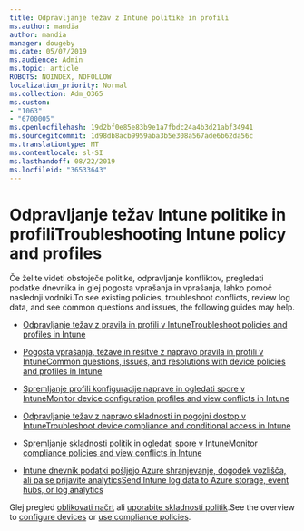 ```yaml
---
title: Odpravljanje težav z Intune politike in profili
ms.author: mandia
author: mandia
manager: dougeby
ms.date: 05/07/2019
ms.audience: Admin
ms.topic: article
ROBOTS: NOINDEX, NOFOLLOW
localization_priority: Normal
ms.collection: Adm_O365
ms.custom:
- "1063"
- "6700005"
ms.openlocfilehash: 19d2bf0e85e83b9e1a7fbdc24a4b3d21abf34941
ms.sourcegitcommit: 1d98db8acb9959aba3b5e308a567ade6b62da56c
ms.translationtype: MT
ms.contentlocale: sl-SI
ms.lasthandoff: 08/22/2019
ms.locfileid: "36533643"
---
```

# <a name="troubleshooting-intune-policy-and-profiles"></a><span data-ttu-id="3ccad-102">Odpravljanje težav Intune politike in profili</span><span class="sxs-lookup"><span data-stu-id="3ccad-102">Troubleshooting Intune policy and profiles</span></span>

<span data-ttu-id="3ccad-103">Če želite videti obstoječe politike, odpravljanje konfliktov, pregledati podatke dnevnika in glej pogosta vprašanja in vprašanja, lahko pomoč naslednji vodniki.</span><span class="sxs-lookup"><span data-stu-id="3ccad-103">To see existing policies, troubleshoot conflicts, review log data, and see common questions and issues, the following guides may help.</span></span>

- [<span data-ttu-id="3ccad-104">Odpravljanje težav z pravila in profili v Intune</span><span class="sxs-lookup"><span data-stu-id="3ccad-104">Troubleshoot policies and profiles in Intune</span></span>](https://docs.microsoft.com/intune/troubleshoot-policies-in-microsoft-intune)

- [<span data-ttu-id="3ccad-105">Pogosta vprašanja, težave in rešitve z napravo pravila in profili v Intune</span><span class="sxs-lookup"><span data-stu-id="3ccad-105">Common questions, issues, and resolutions with device policies and profiles in Intune</span></span>](https://docs.microsoft.com/intune/device-profile-troubleshoot)

- [<span data-ttu-id="3ccad-106">Spremljanje profili konfiguracije naprave in ogledati spore v Intune</span><span class="sxs-lookup"><span data-stu-id="3ccad-106">Monitor device configuration profiles and view conflicts in Intune</span></span>](https://docs.microsoft.com/intune/device-profile-monitor)

- [<span data-ttu-id="3ccad-107">Odpravljanje težav z napravo skladnosti in pogojni dostop v Intune</span><span class="sxs-lookup"><span data-stu-id="3ccad-107">Troubleshoot device compliance and conditional access in Intune</span></span>](https://docs.microsoft.com/intune/troubleshoot-conditional-access)

- [<span data-ttu-id="3ccad-108">Spremljanje skladnosti politik in ogledati spore v Intune</span><span class="sxs-lookup"><span data-stu-id="3ccad-108">Monitor compliance policies and view conflicts in Intune</span></span>](https://docs.microsoft.com/intune/compliance-policy-monitor)

- [<span data-ttu-id="3ccad-109">Intune dnevnik podatki pošljejo Azure shranjevanje, dogodek vozlišča, ali pa se prijavite analytics</span><span class="sxs-lookup"><span data-stu-id="3ccad-109">Send Intune log data to Azure storage, event hubs, or log analytics</span></span>](https://docs.microsoft.com/intune/review-logs-using-azure-monitor)

<span data-ttu-id="3ccad-110">Glej pregled [oblikovati načrt](https://docs.microsoft.com/intune/device-profiles) ali [uporabite skladnosti politik](https://docs.microsoft.com/intune/device-compliance-get-started).</span><span class="sxs-lookup"><span data-stu-id="3ccad-110">See the overview to [configure devices](https://docs.microsoft.com/intune/device-profiles) or [use compliance policies](https://docs.microsoft.com/intune/device-compliance-get-started).</span></span>